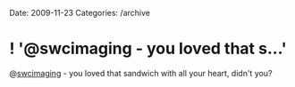 Date: 2009-11-23
Categories: /archive

# ! '@swcimaging - you loved that s...'

@<a href="http://twitter.com/swcimaging" class="aktt_username">swcimaging</a> - you loved that sandwich with all your heart, didn't you?
